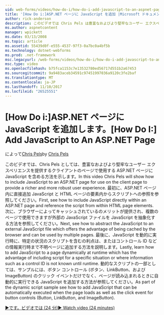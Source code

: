 ```yaml
---
uid: web-forms/videos/how-do-i/how-do-i-add-javascript-to-an-aspnet-page
title: '[How Do i:]ASP.NET ページに JavaScript を追加 |Microsoft ドキュメント'
author: rick-anderson
description: このビデオでは Chris Pels は豊富なおよびより堅牢なユーザー エクスペリエンスを提供するクライアントのページで使用する ASP.NET ページに JavaScript をインクルードする方法を表示しています.
ms.author: aspnetcontent
manager: wpickett
ms.date: 03/13/2008
ms.topic: article
ms.assetid: 55439d0f-e555-4537-97f3-0a7bc0a4bf5b
ms.technology: dotnet-webforms
ms.prod: .net-framework
msc.legacyurl: /web-forms/videos/how-do-i/how-do-i-add-javascript-to-an-aspnet-page
msc.type: video
ms.openlocfilehash: b75fca1153c7e13532780ed56717d551b2a67453
ms.sourcegitcommit: 9a9483aceb34591c97451997036a9120c3fe2baf
ms.translationtype: MT
ms.contentlocale: ja-JP
ms.lasthandoff: 11/10/2017
ms.locfileid: "26525551"
---
```

<a name="how-do-i-add-javascript-to-an-aspnet-page"></a><span data-ttu-id="ae524-103">[How Do i:]ASP.NET ページに JavaScript を追加します。</span><span class="sxs-lookup"><span data-stu-id="ae524-103">[How Do I:] Add JavaScript to An ASP.NET Page</span></span>
====================
<span data-ttu-id="ae524-104">によって[Chris Pels](https://twitter.com/chrispels)</span><span class="sxs-lookup"><span data-stu-id="ae524-104">by [Chris Pels](https://twitter.com/chrispels)</span></span>

<span data-ttu-id="ae524-105">このビデオでは、Chris Pels としては、豊富なおよびより堅牢なユーザー エクスペリエンスを提供するクライアントのページで使用する ASP.NET ページに JavaScript を含める方法を示します。</span><span class="sxs-lookup"><span data-stu-id="ae524-105">In this video Chris Pels will show how to include JavaScript to an ASP.NET page for use on the client page to provide a richer and more robust user experience.</span></span> <span data-ttu-id="ae524-106">最初に、ASP.NET ページ内に直接追加 JavaScript と HTML ページの要素内からスクリプトへの参照を参照してください。</span><span class="sxs-lookup"><span data-stu-id="ae524-106">First, see how to include JavaScript directly within an ASP.NET page and reference the script from within HTML page elements.</span></span> <span data-ttu-id="ae524-107">次に、ブラウザーによってキャッシュされているのメリットが提供され、複数のページで使用できますが外部の JavaScript ファイルを JavaScript を抽象化する方法を参照してください。</span><span class="sxs-lookup"><span data-stu-id="ae524-107">Next, see how to abstract the JavaScript to an external JavaScript file which offers the advantage of being cached by the browser and can be used by multiple pages.</span></span> <span data-ttu-id="ae524-108">最後に、JavaScript を動的に実行時に、特定の状況のスクリプトを含むの利点は、またはコントロール ID などの情報実行時まで不明ページに追加する方法を説明します。</span><span class="sxs-lookup"><span data-stu-id="ae524-108">Lastly, learn how to add JavaScript to a page dynamically at runtime which has the advantage of including script for a specific situation or where information such as a control ID is not known until runtime.</span></span> <span data-ttu-id="ae524-109">動的なスクリプトの一部としては、サンプルには、ボタン コントロール (ボタン、LinkButton、および ImageButton) のクリック イベントだけでなく、ページが読み込まれるときに自動的に実行できる JavaScript を追加する方法が参照してください。</span><span class="sxs-lookup"><span data-stu-id="ae524-109">As part of the dynamic script sample see how to add JavaScript that can be automatically executed when the page loads as well as the click event for button controls (Button, LinkButton, and ImageButton).</span></span>

[<span data-ttu-id="ae524-110">&#9654;です。ビデオでは (24 分)</span><span class="sxs-lookup"><span data-stu-id="ae524-110">&#9654; Watch video (24 minutes)</span></span>](https://channel9.msdn.com/Blogs/ASP-NET-Site-Videos/how-do-i-add-javascript-to-an-aspnet-page)

